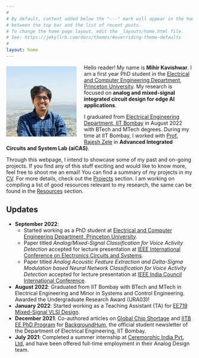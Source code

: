 ```yaml
---
#
# By default, content added below the "---" mark will appear in the home page
# between the top bar and the list of recent posts.
# To change the home page layout, edit the _layouts/home.html file.
# See: https://jekyllrb.com/docs/themes/#overriding-theme-defaults
#
layout: home
---
```


<img align="left" src="assets/images/Mihir_Kavishwar.jpg" alt="Mihir Kavishwar" style="height: 190px; width:190px; padding: 5px 20px 10px 0px;"/> 

Hello reader! My name is **Mihir Kavishwar**. I am a first year PhD student in the [Electrical and Computer Engineering Department, Princeton University](https://ece.princeton.edu/). My research is focused on **analog and mixed-signal integrated circuit design for edge AI applications**.

I graduated from [Electrical Engineering Department, IIT Bombay](https://www.ee.iitb.ac.in/web) in August 2022 with BTech and MTech degrees. During my time at IIT Bombay, I worked with [Prof. Rajesh Zele](http://www.ee.iitb.ac.in/~zelerajesh/index.php) in **Advanced Integrated Circuits and System Lab (aiCAS)**. 

Through this webpage, I intend to showcase some of my past and on-going projects. If you find any of this stuff exciting and would like to know more, feel free to shoot me an email! You can find a summary of my projects in my [CV]({{site.url}}/assets/pdfs/Mihir_Kavishwar_Academic_CV.pdf). For more details, check out the [Projects]({{site.url}}/projects) section. I am working on compiling a list of good resources relevant to my research, the same can be found in the [Resources]({{site.url}}/resources) section.

## Updates
- **September 2022**: 
  - Started working as a PhD student at [Electrical and Computer Engineering Department, Princeton University](https://ece.princeton.edu/). 
  - Paper titled _Analog/Mixed-Signal Classification for Voice Activity Detection_ accepted for lecture presentation at [IEEE International Conference on Electronics Circuits and Systems](https://2022.ieee-icecs.org/).  
  - Paper titled _Analog Acoustic Feature Extraction and Delta-Sigma Modulation based Neural Network Classification for Voice Activity Detection_ accepted for lecture presentation at [IEEE India Council International Conference](https://www.indicon2022.org/).
- **August 2022**: Graduated from IIT Bombay with BTech and MTech in Electrical Engineering and Minor in Systems and Control Engineering. Awarded the Undergraduate Research Award (URA03)!
- **January 2022**: Started working as a Teaching Assistant (TA) for [EE719 Mixed-Signal VLSI Design](https://www.ee.iitb.ac.in/web/academics/courses/EE719).
- **December 2021**: Co-authored articles on [Global  Chip Shortage](https://www.ee.iitb.ac.in/~bh/pages/articles/Global-Chip-Shortage.html) and [IITB EE PhD Program](https://www.ee.iitb.ac.in/~bh/pages/articles/Demystifying-the-PhD-Program.html) for [BackgroundHum](https://www.ee.iitb.ac.in/~bh/index.html), the official student newsletter of the Department of Electrical Engineering, IIT Bombay.
- **July 2021**: Completed a summer internship at [Ceremorphic India Pvt. Ltd.](https://ceremorphic.com/) and have been offered full-time employment in their Analog Design team.
